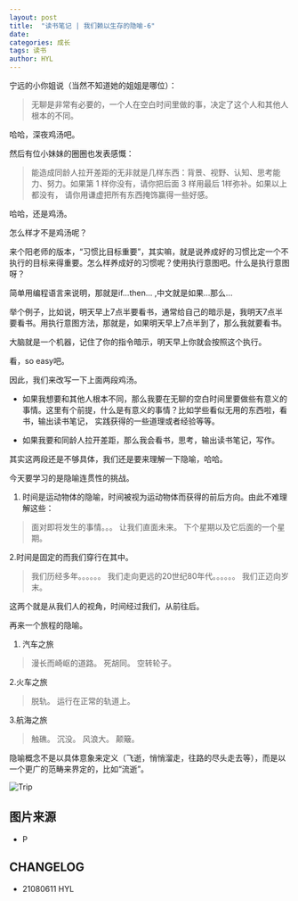 ```yaml
---
layout: post
title:  "读书笔记 | 我们赖以生存的隐喻-6"
date:   
categories: 成长
tags: 读书
author: HYL
---
```



宁远的小你姐说（当然不知道她的姐姐是哪位）：

> 无聊是非常有必要的，一个人在空白时间里做的事，决定了这个人和其他人根本的不同。

哈哈，深夜鸡汤吧。

然后有位小妹妹的圈圈也发表感慨：

> 能造成同龄人拉开差距的无非就是几样东西：背景、视野、认知、思考能力、努力。如果第 1 样你没有，请你把后面 3 样用最后 1样弥补。如果以上都没有，
请你用谦虚把所有东西掩饰赢得一些好感。

哈哈，还是鸡汤。

怎么样才不是鸡汤呢？

来个阳老师的版本，“习惯比目标重要”，其实嘛，就是说养成好的习惯比定一个不执行的目标来得重要。怎么样养成好的习惯呢？使用执行意图吧。什么是执行意图呀？

简单用编程语言来说明，那就是if...then... ,中文就是如果...那么...

举个例子，比如说，明天早上7点半要看书，通常给自己的暗示是，我明天7点半要看书。用执行意图方法，那就是，如果明天早上7点半到了，那么我就要看书。

大脑就是一个机器，记住了你的指令暗示，明天早上你就会按照这个执行。

看，so easy吧。

因此，我们来改写一下上面两段鸡汤。

- 如果我想要和其他人根本不同，那么我要在无聊的空白时间里要做些有意义的事情。这里有个前提，什么是有意义的事情？比如学些看似无用的东西啦，看书，输出读书笔记，
实践获得的一些道理或者经验等等。

- 如果我要和同龄人拉开差距，那么我会看书，思考，输出读书笔记，写作。


其实这两段还是不够具体，我们还是要来理解一下隐喻，哈哈。

今天要学习的是隐喻连贯性的挑战。

1. 时间是运动物体的隐喻，时间被视为运动物体而获得的前后方向。由此不难理解这些：

> 面对即将发生的事情。。。
  让我们直面未来。
  下个星期以及它后面的一个星期。
  
2.时间是固定的而我们穿行在其中。

> 我们历经多年。。。。。。
  我们走向更远的20世纪80年代。。。。。。
  我们正迈向岁末。


这两个就是从我们人的视角，时间经过我们，从前往后。


再来一个旅程的隐喻。

1. 汽车之旅

> 漫长而崎岖的道路。
  死胡同。
  空转轮子。
  
2.火车之旅

> 脱轨。
  运行在正常的轨道上。
  
3.航海之旅

> 触礁。
  沉没。
  风浪大。
  颠簸。
 
隐喻概念不是以具体意象来定义（飞逝，悄悄溜走，往路的尽头走去等），而是以一个更广的范畴来界定的，比如“流逝”。

![Trip](https://images.pexels.com/photos/490466/pexels-photo-490466.jpeg?cs=srgb&dl=arizona-asphalt-beautiful-490466.jpg&fm=jpg)

## 图片来源
- P
## CHANGELOG
- 21080611 HYL
